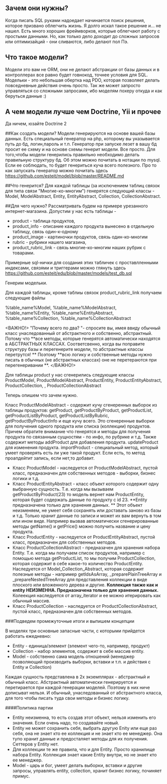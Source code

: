 ## Зачем они нужны?

Когда писать SQL руками надоедает начинается поиск решения, которое призвано облегчить жизнь. Я долго искал такое решение и... не нашел. Есть много хороших фреймворков, которые облегчают работу с простыми данными. Но, как только дело доходит до сложных запросов или оптимизайций - они сливаются, либо делают пол Пэ.

## Что такое модели?
Модели это вам не ORM, они не делают абстракции от базы данных и в контроллерах все равно будет говнокод, точнее условия для SQL. Модельки - это небольшая обертка над PDO, которая позволяет делать повседневные действия очень просто. Так же может запросто управляться со сложными запросами, ибо моделям похеру откуда и как беруться данные :)

## А чем модели лучше чем Doctrine, Yii и прочее
Да ничем, юзайте Doctrine 2


##Как создать модели?
Модели генерируются на основе вашей базы данных. Есть специальный генератор на php, которому вы указывается путь до бд, логин,пароль и т.п. Генератор при запуске лезет в вашу бд просит ее схему и на основе схемы генерит модели. Все просто. Для того,чтобы модели генерились правильно необходимо делать правильную структуру бд. Об этом можно почитать в нотации по mysql. Если ее соблюдать, то будет генериться куча всего полезного.
Про то как запускать генератор можно почитать  здесь https://github.com/esteit/model/blob/master/README.md

##Что генерится?
Для каждой таблицы (за исключением таблиц связок для типа связи "Многие-ко-многим") генерятся следующий классы - Model, ModelAbstract, Entity, EntityAbstract, Collection, CollectionAbstract.

##Для чего нужно?
Рассматривать будем на примере урезанного интернет-магазина. Допустим у нас есть таблицы -
- product - таблица продуктов,
- product_info - описание каждого продукта вынесено в отдельную таблицу, связь один-к-одному
- product_image - картиночки продуктов, связь один-ко-многим
- rubric - рубрики нашего магазина,
- product_rubric_link - связь многие-ко-многим наших рубрик с товарами.

Примерные sql-нички для создания этих табличек с проставлленными индексами, связями и триггерами можно глянуть здесь 
https://github.com/esteit/edu/blob/master/models/test_db.sql
      
Генерим модельки. 

Для каждой таблицы, кроме таблиы связок product_rubric_link получаем следующие файлы

%table_name%Model,
%table_name%ModelAbstract,
%table_name%Entity, 
%table_name%EntityAbstract,
%table_name%Collection, 
%table_name%CollectionAbstract

<ВАЖНО!>
"Почему всего по два? "- спросите вы, имея ввиду обычный класс унаследованный от абстрактного и собственно, абстрактный. Потому что  **все методы, которые генерятся автоматически находятся в АБСТРАКТНЫХ КЛАССАХ. Соответсвенно, когда вы поправите структуру базы и перегенерите модели, то абстрактные классы перетрутся! ** Поэтому  **всю логику и собственные методы нужно писать в обычных (не абстрактных классах) оне не перетераются при перегенеривании **. 
</ВАЖНО!>

Для таблицы product у нас сгенерились следующие классы
ProductModel, ProductModelAbstract, ProductEntity, ProductEntityAbstract,  ProductCollection, ,  ProductCollectionAbstract

Теперь опишем что зачем нужно.

Класс ProductModelAbstract -  содержит кучу сгенеренных выборок из таблицы продуктов: getProduct, getProductByProduct, getProductList, getProductListByProduct, getProductListByRubric, getProductByProductInfo и еще кучу всего. Это сгенеренные выборки для получения одного продукта или списка (коллекции) продуктов. Причем обратите внимание что генерятся и методы для получения продукта по связанным сущностям - по инфо, по рубрике и т.д.
Также содержит методы 
addProduct для добавления продукта.
updateProduct для изменения продукта.
importProduct - специальный метод, который умеет проверять есть ли уже такой продукт. Если есть, то метод проапдейтит запись, если нет,то добавит.



- Класс ProductModel - наследуется от ProductModelAbstract, пустой класс, предназначен для собственных методов - выборки, бизнес логики и т.д.
- Класс ProductEntityAbstract - класс объект которого содержит одну выбранную сущность. Т.е. когда мы вызываем  getProductByProduct(23) то модель вернет нам ProductEntity, которая будет содержать данные по продукту с id 23.  **Entity предназначена только для хранения данных. ** Этот объект неизменяем, не умеет себя сохранять или доставать заново из базы и т.д. Только хранит данные по записи и может их вам вернуть в том или ином виде. Например вызвав автоматически сгенерированные методы getName()  и getPrice() можно получить название и цену продукта.
- Класс ProductEntity - наследуется от ProductEntityAbstract, пустой класс, предназначен для собственных методов.
- Класс ProductCollectionAbstract -  предназачен для хранения набора Entity.  Т.е. когда мы получаем список продуктов, например с помощью метода getProductList, то мы получим ProductCollection, которая содержит в себе какое-то количество ProductEntity. Наследуется от Model_Collection_Abstract, которая содержит полезные методы - например getIdsAsArray, _preparePlainTreeArray и _prepareNestedTreeArray для представления коллекции в виде плоского или вложенного дерева и другие. **Коллекция также как и entity НЕИЗМЕННА. Предназначена только для хранения данных.** Колеекция наследуется от array_iterator  и ее можно итерировать как обычный массив.
- Класс ProductCollection - наследуется от ProductCollectionAbstract, пустой класс, предназначен для собственных методов.

###Подведем промежуточные итоги и выпишем концепции

В моделях три основные запасные части, с которыми прийдется работать ежедневно:

- Entity - единица/элемент (элемент чего-то, например, продукт)
- Collection - набор элементов, содержит в себе массив entity.
- Model - собственно сама модель отношений (менеджер позволяющий производить выборки, вставки и т.п. и действия с Entity и Collection)

Каждая сущность представлена в 2х экземплярах - абстрактный и обычный класс. Абстрактный автоматически генерируется и перетирается при каждой генерации моделей. Поэтому в них ниче дописыват нельзя. И обычный, унаследованный от абстрактного класса, для того чтобы писать туда свои методы и бизнес логику. 

####Политика партии

- Entity неизменна, то есть создав этот объект, нельзя изменить его значения. Если очень надо, то создавайте новый.
- Entity не может сохранить себя, выбрать другую Enity или еще раз себя, она не знает кто ее коллекция и не знает кто ее менеджер. Она тупо хранит данные и предосталяет методы для их получения. Сеттеров у Entity нет.
- Для коллекции те же правила, что и для Entity. Просто хранилище набора Entity. Коллекция знает какие Entity внутри, но не знает кто ее менеджер.
- Model - царь и бог, умеет делать выборки, вставки и другие запросы, управлять entity, collection, хранит бизнес логику, починяет примус.